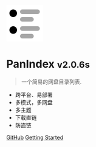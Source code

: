 ![logo](_media/index.png)

# PanIndex <small>v2.0.6s</small>

> 一个简易的网盘目录列表.
>
- 跨平台、易部署
- 多模式，多网盘
- 多主题
- 下载直链
- 防盗链


[GitHub](https://github.com/libsgh/PanIndex/)
[Getting Started](quickstart.md)

